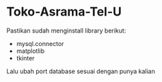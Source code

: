 # Toko-Asrama-Tel-U
Pastikan sudah menginstall library berikut:
- mysql.connector
- matplotlib
- tkinter

Lalu ubah port database sesuai dengan punya kalian
